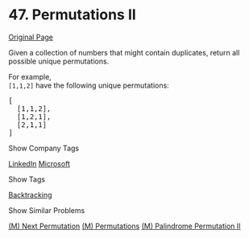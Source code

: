 # 47. Permutations II

[Original Page](https://leetcode.com/problems/permutations-ii/)

Given a collection of numbers that might contain duplicates, return all possible unique permutations.

For example,  
`[1,1,2]` have the following unique permutations:  

<pre>[
  [1,1,2],
  [1,2,1],
  [2,1,1]
]
</pre>

<div>

<div id="company_tags" class="btn btn-xs btn-warning">Show Company Tags</div>

<span class="hidebutton">[LinkedIn](/company/linkedin/) [Microsoft](/company/microsoft/)</span></div>

<div>

<div id="tags" class="btn btn-xs btn-warning">Show Tags</div>

<span class="hidebutton">[Backtracking](/tag/backtracking/)</span></div>

<div>

<div id="similar" class="btn btn-xs btn-warning">Show Similar Problems</div>

<span class="hidebutton">[(M) Next Permutation](/problems/next-permutation/) [(M) Permutations](/problems/permutations/) [(M) Palindrome Permutation II](/problems/palindrome-permutation-ii/)</span></div>
